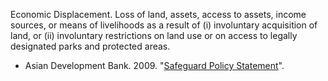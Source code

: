 Economic Displacement. Loss of land, assets, access to assets, income sources, or means of
livelihoods as a result of (i) involuntary acquisition of land, or (ii) involuntary restrictions on land
use or on access to legally designated parks and protected areas. 

* Asian Development Bank. 2009. "[Safeguard Policy Statement](http://www.adb.org/sites/default/files/institutional-document/32056/safeguard-policy-statement-june2009.pdf)".


